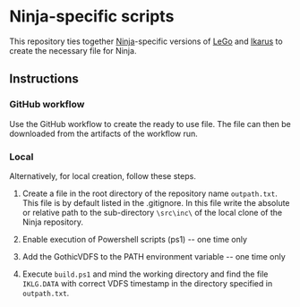 # Ninja-specific scripts

This repository ties together [Ninja](https://github.com/szapp/Ninja)-specific versions of [LeGo](https://github.com/Lehona/LeGo) and [Ikarus](https://github.com/Lehona/Ikarus) to create the necessary file for Ninja.

## Instructions

### GitHub workflow

Use the GitHub workflow to create the ready to use file.
The file can then be downloaded from the artifacts of the workflow run.

### Local

Alternatively, for local creation, follow these steps.

1. Create a file in the root directory of the repository name `outpath.txt`.
This file is by default listed in the .gitignore.
In this file write the absolute or relative path to the sub-directory `\src\inc\` of the local clone of the Ninja repository.

2. Enable execution of Powershell scripts (ps1) -- one time only

3. Add the GothicVDFS to the PATH environment variable -- one time only

3. Execute `build.ps1` and mind the working directory and find the file `IKLG.DATA` with correct VDFS timestamp in the directory specified in `outpath.txt`.
